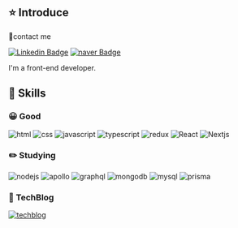 ## ⭐️ Introduce

🤞contact me

[![Linkedin Badge](https://img.shields.io/badge/-LinkedIn-blue?style=flat-square&logo=Linkedin&logoColor=white&link=https://www.linkedin.com/in/seong-yun-byeon-8183a8113/)](https://www.linkedin.com/in/%EC%A4%80%EC%84%B1-%EC%9C%A4-8112191ab/)
[![naver Badge](https://img.shields.io/badge/-naver-03C75A?style=flat-square&logo=naver&logoColor=white&link=mailto:erurang@naver.com)](mailto:erurang@naver.com)

I'm a front-end developer.
<!-- ##

- **2021/09 ~ 2022/03** EmBlock Frontend Dev

- **2022/06 ~ Now** Bsquarelab Frontend Dev -->

## 💪 Skills

### 😀 Good

![html](https://img.shields.io/badge/Html5-E34F26.svg?&style=for-the-badge&logo=Html5&logoColor=white)
![css](https://img.shields.io/badge/css3-1572B6.svg?&style=for-the-badge&logo=CSS3&logoColor=white)
![javascript](https://img.shields.io/badge/javascript-F7DF1E.svg?&style=for-the-badge&logo=javascript&logoColor=white)
![typescript](https://img.shields.io/badge/typescript-3178C6.svg?&style=for-the-badge&logo=typescript&logoColor=white)
![redux](https://img.shields.io/badge/Redux-764ABC.svg?&style=for-the-badge&logo=Redux&logoColor=white)
![React](https://img.shields.io/badge/REACT-61DAFB.svg?&style=for-the-badge&logo=REACT&logoColor=black)
![Nextjs](https://img.shields.io/badge/Next.js-000000.svg?&style=for-the-badge&logo=Next.js&logoColor=white)

### ✏️ Studying

![nodejs](https://img.shields.io/badge/node.js-339933.svg?&style=for-the-badge&logo=node.js&logoColor=white)
![apollo](https://img.shields.io/badge/apollo%20graphQL-311C87.svg?&style=for-the-badge&logo=apollo%20graphQL&logoColor=white)
![graphql](https://img.shields.io/badge/graphql-E10098.svg?&style=for-the-badge&logo=graphql&logoColor=white)
![mongodb](https://img.shields.io/badge/mongodb-47A248.svg?&style=for-the-badge&logo=mongodb&logoColor=white)
![mysql](https://img.shields.io/badge/mysql-4479A1.svg?&style=for-the-badge&logo=mysql&logoColor=white)
![prisma](https://img.shields.io/badge/prisma-2D3748.svg?&style=for-the-badge&logo=prisma&logoColor=white)

<!-- ![redux](https://img.shields.io/badge/로고명-원하는색상코드.svg?&style=for-the-badge&logo=로고명&logoColor=white) -->

### 📘 TechBlog

[![techblog](https://img.shields.io/badge/github-4479A1.svg?&style=for-the-badge&logo=github&logoColor=white)](http://erurang.github.io)

<!-- </div> -->
